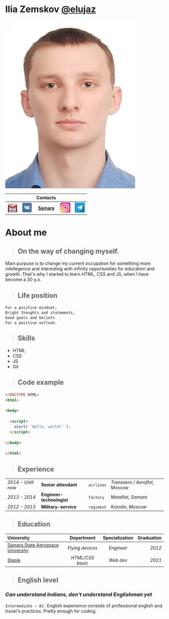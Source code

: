 # Ilia Zemskov [@elujaz](https://github.com/elujaz "GitHub")

[![Ilia Zemskov](/imgMD/avatar.jpg)](https://www.facebook.com/ilya.zemskov.142/ "Facebook")

|   |   |Contacts|   |   |
|:---|---:|:---:|:---|---:|
|[![gmail](/imgMD/gmail.png)](elujaz.i.a@gmail.com "Email") | [![vk](/imgMD/vk.png)](https://vk.com/ilya_zemskov "VK") |[**Samara**](https://www.google.com/maps/place/Samara,+Samara+Oblast/@53.2605796,49.9179003,10z/data=!3m1!4b1!4m5!3m4!1s0x416618e22bd879d3:0xba95cda9bb3a030b!8m2!3d53.203772!4d50.1606382 "Samara")| [![instagram](/imgMD/instagram.png)](https://www.instagram.com/eluja.z/ "Instagram")|[![telegram](/imgMD/telegram.png)](https://t.me/eluja "Telegram")|

# About me

> ## On the way of changing myself.

Main purpuse is to change my current occupation for something more intellegence and interesting with infinity opportunities for education and growth. That's why I started to learn HTML, CSS and JS, when I have become a 30 y.o.

> ## Life position

``` 
For a positive mindset,
Bright thoughts and statements,
Good goals and beliefs
For a positive outlook.
```

> ## Skills

- HTML 
- CSS
- JS
- Git

> ## Code example

```html
<!DOCTYPE HTML>
<html>

<body>

  <script>
    alert( 'Hello, world!' );
  </script>

</body>

</html>
```

> ## Experience

|   |   |   |   |
|---|---|---|---|
|_2014 - Until now_|**Senior attendant**|`airlines`| *Transaero / Aeroflot, Moscow*|
|*2013 - 2014*|**Engineer-technologist**|`factory`| *Metallist, Samara*
|*2012 - 2013*|**Military-service**|`regiment`| *Kremlin, Moscow*|

> ## Education

|University|Department|Specialization|Graduation|
|:---|:---:|:---:|---:|
|[Samara State Aerospace University](https://ssau.ru "Samara University")|*Flying devices*|*Engineer*|*2012*|
|[Stepik](https://stepik.org "Stepik")|*HTML/CSS basic*|*Web dev*|*2021*|

> ## English level

### *Can understand Indians, don't understand Englishman yet*

`Intermediate — A2.` English experience consists of professional english and travel's practices. Pretty enough for coding.